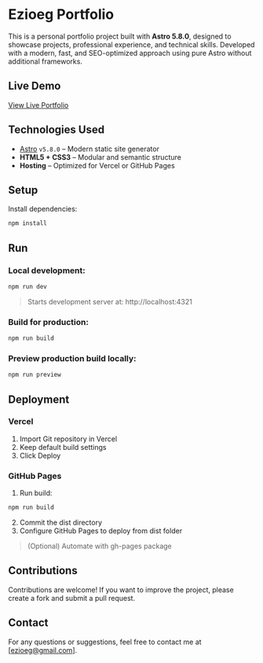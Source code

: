 # Ezioeg Portfolio

This is a personal portfolio project built with **Astro 5.8.0**, designed to showcase projects, professional experience, and technical skills. Developed with a modern, fast, and SEO-optimized approach using pure Astro without additional frameworks.

## Live Demo

[View Live Portfolio](https://ezioeg-portfolio.vercel.app)

## Technologies Used

- [Astro](https://astro.build/) `v5.8.0` – Modern static site generator  
- **HTML5 + CSS3** – Modular and semantic structure  
- **Hosting** – Optimized for  Vercel or GitHub Pages  

## Setup

Install dependencies:

```bash
npm install
```

## Run
### Local development:

```bash
npm run dev
```

> Starts development server at: http://localhost:4321

### Build for production:

```bash
npm run build
```

### Preview production build locally:

```bash
npm run preview
```

## Deployment

### Vercel
1. Import Git repository in Vercel
2. Keep default build settings
3. Click Deploy

###  GitHub Pages
1. Run build:
```bash
npm run build
```
2. Commit the dist directory
3. Configure GitHub Pages to deploy from dist folder
> (Optional) Automate with gh-pages package

## Contributions
Contributions are welcome! If you want to improve the project, please create a fork and submit a pull request.

## Contact
For any questions or suggestions, feel free to contact me at [ezioeg@gmail.com].
